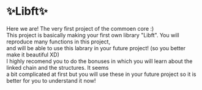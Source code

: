 # ✨**Libft**✨

Here we are! The very first project of the commoen core :)  <br />
This project is basically making your first own library "Libft". You will reproduce many functions in this project, <br />
and will be able to use this labrary in your future project! (so you better make it beautiful XD) <br />
I highly recomend you to do the bonuses in which you will learn about the linked chain and the structures. It seems <br />
a bit complicated at first but you will use these in your future project so it is better for you to understand it now! <br />

